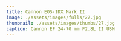 ```yaml
---
title: Cannon EOS-1DX Mark II
image: ./assets/images/fulls/27.jpg
thumbnail: ./assets/images/thumbs/27.jpg
caption: Cannon EF 24-70 mm F2.8L II USM
---
```

